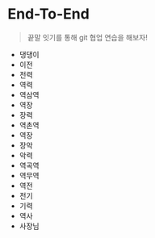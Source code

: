 # End-To-End
> 끝말 잇기를 통해 git 협업 연습을 해보자!

- 댕댕이
- 이전
- 전력
- 역력
- 역삼역
- 역장
- 장력
- 역촌역
- 역장
- 장악
- 악력
- 역곡역
- 역무역
- 역전
- 전기
- 기력
- 역사
- 사장님
